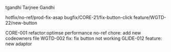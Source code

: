 tgandhi Tarjnee Gandhi

hotfix/no-ref/prod-fix-asap
bugfix/CORE-21/fix-button-click
feature/WGTD-22/new-button

CORE-001 refactor:optimse performance
no-ref chore: add new codeowners file
WGTD-002 fix: fix button not working
GLIDE-012 feature: new adaptor
